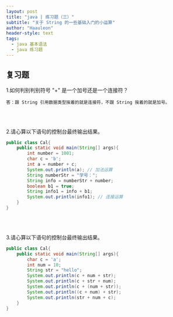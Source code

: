 ```yaml
---
layout: post
title: "java | 练习题（三）"
subtitle: "关于 String 的一些基础入门的小运算"
author: "Haauleon"
header-style: text
tags:
  - java 基本语法
  - java 练习题
---
```




## 复习题
1.如何判别判别符号 "+" 是一个加号还是一个连接符？     

```
答：跟 String 引用数据类型挨着的就是连接符，不跟 String 挨着的就是加号。
```  

<br><br>

2.请心算以下语句的控制台最终输出结果。    

```java
public class Cal{
	public static void main(String[] args){
		int number = 1001;
		char c = 'b';
		int a = number + c;
		System.out.println(a); // 加法运算
		String numberStr = "学号：";
		String info = numberStr + number;
		boolean b1 = true;
		String info1 = info + b1;
		System.out.println(info1); // 连接运算
	}
}
```     

<br><br>

3.请心算以下语句的控制台最终输出结果。      
```java
public class Cal{
	public static void main(String[] args){
		char c = 'a';
		int num = 10;
		String str = "hello";
		System.out.println(c + num + str);
		System.out.println(c + str + num);
		System.out.println(c + (num + str));
		System.out.println((c + num) + str);
		System.out.println(str + num + c);
	}
}
```
